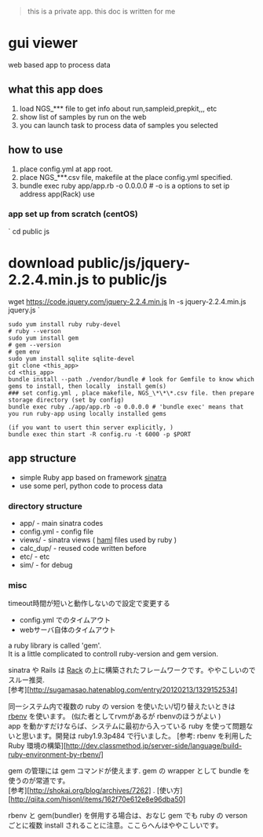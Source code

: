 > this is a private app. this doc is written for me

# gui viewer

web based app to process data

## what this app does

1. load NGS_\*\*\* file to get info about run,sampleid,prepkit,,, etc
2. show list of samples by run on the web
3. you can launch task to process data of samples you selected

## how to use

1. place config.yml at app root.
2. place NGS_\*\*\*.csv file, makefile at the place config.yml specified.
3. bundle exec ruby app/app.rb -o 0.0.0.0 # -o is a options to set ip address app(Rack) use

### app set up from scratch (centOS)

`
cd public js
# download public/js/jquery-2.2.4.min.js to public/js
wget https://code.jquery.com/jquery-2.2.4.min.js
ln -s jquery-2.2.4.min.js jquery.js
`


```
sudo yum install ruby ruby-devel
# ruby --verson
sudo yum install gem
# gem --version
# gem env
sudo yum install sqlite sqlite-devel
git clone <this_app>
cd <this_app>
bundle install --path ./vendor/bundle # look for Gemfile to know which gems to install, then locally  install gem(s)
### set config.yml , place makefile, NGS_\*\*\*.csv file. then prepare storage directory (set by config)
bundle exec ruby ./app/app.rb -o 0.0.0.0 # 'bundle exec' means that you run ruby-app using locally installed gems

(if you want to usert thin server explicitly, )
bundle exec thin start -R config.ru -t 6000 -p $PORT
```

## app structure

+ simple Ruby app based on framework [sinatra][]  
+ use some perl, python code to process data

### directory structure

+ app/ - main sinatra codes
+ config.yml - config file
+ views/ - sinatra views ( [haml][] files used by ruby )
+ calc_dup/ - reused code written before
+ etc/ - etc
+ sim/ - for debug

### misc

timeout時間が短いと動作しないので設定で変更する
+ config.yml でのタイムアウト
+ webサーバ自体のタイムアウト

a ruby library is called 'gem'.  
It is a little complicated to controll ruby-version and gem version.

sinatra や Rails は [Rack][rack] の上に構築されたフレームワークです。ややこしいのでスルー推奨.  
[参考][http://sugamasao.hatenablog.com/entry/20120213/1329152534]

同一システム内で複数の ruby の version を使いたい/切り替えたいときは [rbenv][] を使います。 (似た者としてrvmがあるが rbenvのほうがよい )  
app を動かすだけならば、システムに最初から入っている ruby を使って問題ないと思います。開発は ruby1.9.3p484 で行いました。
[参考: rbenv を利用した Ruby 環境の構築][http://dev.classmethod.jp/server-side/language/build-ruby-environment-by-rbenv/]  

gem の管理には gem コマンドが使えます. gem の wrapper として bundle を使うのが常道です。  
[参考][http://shokai.org/blog/archives/7262] . 
[使い方][http://qiita.com/hisonl/items/162f70e612e8e96dba50]

rbenv と gem(bundler) を併用する場合は、おなじ gem でも ruby の verson ごとに複数 install されることに注意。ここらへんはややこしいです。

[sinatra]:www.github.com/sinatra/sinatra
[haml]:http://morizyun.github.io/blog/beginner-rails-tutorial-haml/
[rbenv]:https://github.com/rbenv/rbenv
[rack]:http://rack.github.io/
